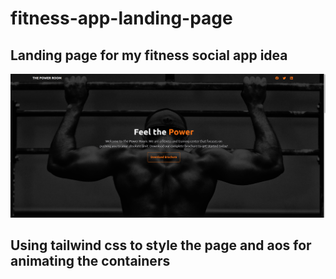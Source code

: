# fitness-app-landing-page
## Landing page for my fitness social app idea
![This is an image](https://github.com/jack-hanlon/fitness-app-landing-page/blob/main/img/show.png)

## Using tailwind css to style the page and aos for animating the containers
